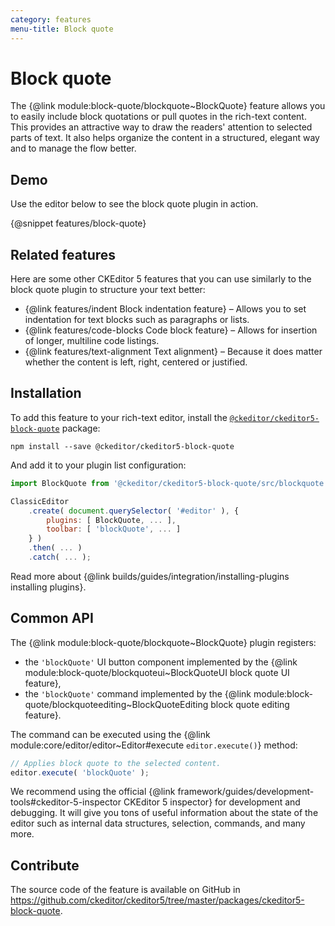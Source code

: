 ```yaml
---
category: features
menu-title: Block quote
---
```


# Block quote

The {@link module:block-quote/blockquote~BlockQuote} feature allows you to easily include block quotations or pull quotes in the rich-text content. This provides an attractive way to draw the readers' attention to selected parts of text. It also helps organize the content in a structured, elegant way and to manage the flow better.

## Demo

Use the editor below to see the block quote plugin in action.

{@snippet features/block-quote}

## Related features

Here are some other CKEditor 5 features that you can use similarly to the block quote plugin to structure your text better:

* {@link features/indent Block indentation feature}  &ndash; Allows you to set indentation for text blocks such as paragraphs or lists.
* {@link features/code-blocks Code block feature}  &ndash; Allows for insertion of longer, multiline code listings.
* {@link features/text-alignment Text alignment} &ndash; Because it does matter whether the content is left, right, centered or justified.

## Installation

To add this feature to your rich-text editor, install the [`@ckeditor/ckeditor5-block-quote`](https://www.npmjs.com/package/@ckeditor/ckeditor5-block-quote) package:

```plaintext
npm install --save @ckeditor/ckeditor5-block-quote
```

And add it to your plugin list configuration:

```js
import BlockQuote from '@ckeditor/ckeditor5-block-quote/src/blockquote';

ClassicEditor
	.create( document.querySelector( '#editor' ), {
		plugins: [ BlockQuote, ... ],
		toolbar: [ 'blockQuote', ... ]
	} )
	.then( ... )
	.catch( ... );
```

<info-box info>
	Read more about {@link builds/guides/integration/installing-plugins installing plugins}.
</info-box>

## Common API

The {@link module:block-quote/blockquote~BlockQuote} plugin registers:

* the `'blockQuote'` UI button component implemented by the {@link module:block-quote/blockquoteui~BlockQuoteUI block quote UI feature},
* the `'blockQuote'` command implemented by the {@link module:block-quote/blockquoteediting~BlockQuoteEditing block quote editing feature}.

The command can be executed using the {@link module:core/editor/editor~Editor#execute `editor.execute()`} method:

```js
// Applies block quote to the selected content.
editor.execute( 'blockQuote' );
```

<info-box>
	We recommend using the official {@link framework/guides/development-tools#ckeditor-5-inspector CKEditor 5 inspector} for development and debugging. It will give you tons of useful information about the state of the editor such as internal data structures, selection, commands, and many more.
</info-box>

## Contribute

The source code of the feature is available on GitHub in https://github.com/ckeditor/ckeditor5/tree/master/packages/ckeditor5-block-quote.
